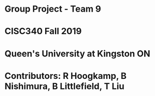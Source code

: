 # Group Project - Team 9
# CISC340 Fall 2019
# Queen's University at Kingston ON
# Contributors: R Hoogkamp, B Nishimura, B Littlefield, T Liu